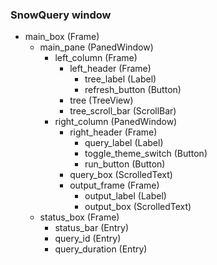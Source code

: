 ### SnowQuery window

- main_box (Frame)
    - main_pane (PanedWindow)
        - left_column (Frame)
            - left_header (Frame)
                - tree_label (Label)
                - refresh_button (Button)
            - tree (TreeView)
            - tree_scroll_bar (ScrollBar)
        - right_column (PanedWindow)
            - right_header (Frame)
                - query_label (Label)
                - toggle_theme_switch (Button)
                - run_button (Button)
            - query_box (ScrolledText)
            - output_frame (Frame)
                - output_label (Label)
                - output_box (ScrolledText)
    - status_box (Frame)
        - status_bar (Entry)
        - query_id (Entry)
        - query_duration (Entry)